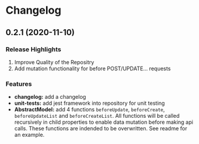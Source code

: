 # Changelog #

## 0.2.1 (2020-11-10) ##

### Release Highlights ###

1. Improve Quality of the Repositry
2. Add mutation functionality for  before POST/UPDATE... requests

### Features ###

- **changelog:** add a changelog
- **unit-tests:** add jest framework into repository for unit testing
- **AbstractModel:** add 4 functions ```beforeUpdate```, ```beforeCreate```, ```beforeUpdateList``` and ```beforeCreateList```. All functions will be called recursively in child properties to enable data mutation before making api calls. These functions are indended to be overwritten. See readme for an example.